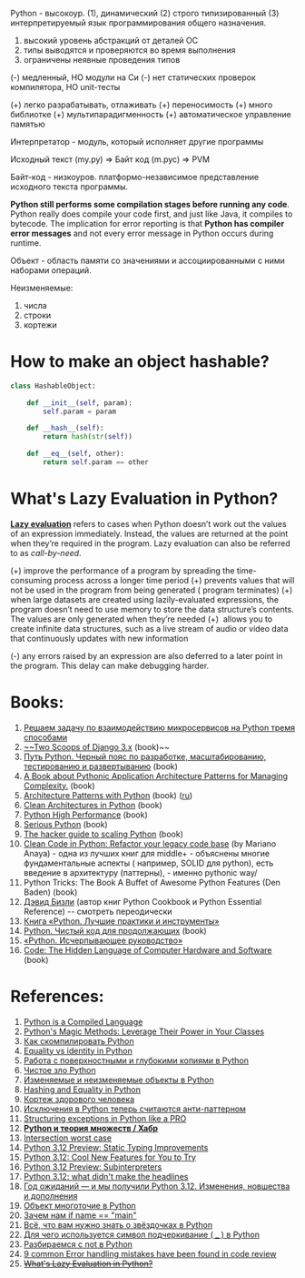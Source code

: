 Python - высокоур. (1), динамический (2) строго типизированный (3) интерпретируемый язык программирования общего назначения.
1. высокий уровень абстракций от деталей ОС
2. типы выводятся и проверяются во время выполнения
3. ограничены неявные проведения типов

(-) медленный, НО модули на Си
(-) нет статических проверок компилятора, НО unit-тесты

(+) легко разрабатывать, отлаживать
(+) переносимость
(+) много библиотке
(+) мультипарадигменность 
(+) автоматическое управление памятью

Интерпретатор - модуль, который исполняет другие программы

Исходный текст (my.py) => Байт код (m.pyc) => PVM 

Байт-код - низкоуров. платформо-независимое представление исходного текста программы.

**Python still performs some compilation stages before running any code**. Python really does compile your code first, and just like Java, it compiles to bytecode. The implication for error reporting is that **Python has compiler error messages** and not every error message in Python occurs during runtime.

Объект - область памяти со значениями и ассоциированными с ними наборами операций.

Неизменяемые:
1. числа
2. строки 
3. кортежи

# How to make an object hashable?

```Python
class HashableObject:  
  
    def __init__(self, param):  
        self.param = param  
  
    def __hash__(self):  
        return hash(str(self))
  
    def __eq__(self, other):  
        return self.param == other
```

# What's Lazy Evaluation in Python?

**[Lazy evaluation](https://en.wikipedia.org/wiki/Lazy_evaluation)** refers to cases when Python doesn’t work out the values of an expression immediately. Instead, the values are returned at the point when they’re required in the program. Lazy evaluation can also be referred to as _call-by-need_.

(+) improve the performance of a program by spreading the time-consuming process across a longer time period
(+) prevents values that will not be used in the program from being generated ( program terminates)
(+) when large datasets are created using lazily-evaluated expressions, the program doesn’t need to use memory to store the data structure’s contents. The values are only generated when they’re needed
(+)  allows you to create infinite data structures, such as a live stream of audio or video data that continuously updates with new information

(-) any errors raised by an expression are also deferred to a later point in the program. This delay can make debugging harder.



# Books:

1. [Решаем задачу по взаимодействию микросервисов на Python тремя способами](https://habr.com/ru/companies/selectel/articles/724278/)
2. [~~Two Scoops of Django 3.x](http://libgen.rs/book/index.php?md5=E0DACBC45EF304D4CF7A1834ADC0688E) (book)~~
3. [Путь Python. Черный пояс по разработке, масштабированию, тестированию и развертыванию](http://libgen.rs/book/index.php?md5=5A6DBBD2EE098B4C7814F83D1DB7E023) (book)
4. [A Book about Pythonic Application Architecture Patterns for Managing Complexity.](https://github.com/cosmicpython/book) (book)
5. [Architecture Patterns with Python](http://libgen.rs/book/index.php?md5=3C25B72C2A1F697493D2154568C2548A) (book) ([ru](https://habr.com/ru/company/piter/blog/588060/))
6. [Clean Architectures in Python](http://libgen.rs/book/index.php?md5=3F143E1E2FDA15BF076E00F9166C8923) (book)
7. [Python High Performance](http://libgen.rs/book/index.php?md5=38086B4AEAB05B123654486E9D26B013) (book)
8. [Serious Python](http://libgen.rs/book/index.php?md5=9CBE93B588D4CD54CD120C02A7945A9D) (book)
9. [The hacker guide to scaling Python](http://libgen.rs/book/index.php?md5=5F2AC324A3E9EFE5E823B717B5A87894) (book)
10. [Clean Code in Python: Refactor your legacy code base](http://libgen.rs/book/index.php?md5=3AA57D783700133B60D5CE69BC731066) (by Mariano Anaya) - одна из лучших книг для middle+ - объяснены многие фундаментальные аспекты ( например, SOLID для python), есть введение в архитектуру (паттерны), - именно pythonic way/
11. Python Tricks: The Book A Buffet of Awesome Python Features (Den Baden) (book)
12. [Дэвид Бизли](https://www.youtube.com/user/dabeazllc/videos) (автор книг Python Cookbook и Python Essential Reference) -- смотреть переодически
13. [Книга «Python. Лучшие практики и инструменты»](https://habr.com/ru/company/piter/blog/556786/)
14. [Python. Чистый код для продолжающих](http://libgen.rs/book/index.php?md5=E49284A956AA70798160D0E2C1ABA195) (book)
15. [«Python. Исчерпывающее руководство»](http://libgen.rs/book/index.php?md5=9FFD0F039915B302BB804168FB51D358)
16. [Code: The Hidden Language of Computer Hardware and Software](http://libgen.rs/book/index.php?md5=130395E5B96E02116CCEA941BCB42DDD) (book)

# References:

1. [Python is a Compiled Language](!https://eddieantonio.ca/blog/2023/10/25/python-is-a-compiled-language/)
2. [Python's Magic Methods: Leverage Their Power in Your Classes](https://realpython.com/python-magic-methods/#retrieving-attributes)
3. [Как скомпилировать Python](https://habr.com/ru/companies/exness/articles/542106/)
4. [Equality vs identity in Python](https://www.pythonmorsels.com/equality-vs-identity/)
5. [Работа с поверхностными и глубокими копиями в Python](https://habr.com/ru/companies/ruvds/articles/702486/)
6. [Чистое зло Python](https://habr.com/ru/companies/oleg-bunin/articles/485960/)
7. [Изменяемые и неизменяемые объекты в Python](https://habr.com/ru/companies/otus/articles/664302/)
8. [Hashing and Equality in Python](!https://eng.lyft.com/hashing-and-equality-in-python-2ea8c738fb9d)
9. [Кортеж здорового человека](https://habr.com/ru/articles/438162/)
10. [Исключения в Python теперь считаются анти-паттерном](https://habr.com/ru/companies/oleg-bunin/articles/445234/)
11. [Structuring exceptions in Python like a PRO](https://guicommits.com/how-to-structure-exception-in-python-like-a-pro/)
12. [**Python и теория множеств / Хабр**](https://habr.com/ru/post/516858/)
13. [Intersection worst case](https://www.notion.so/Python-cbacb905d0ea43f5b5bac1fadb228bc4?pvs=21)
14. [Python 3.12 Preview: Static Typing Improvements](https://realpython.com/python312-typing/)
15. [Python 3.12: Cool New Features for You to Try](https://realpython.com/python312-new-features/)
16. [Python 3.12 Preview: Subinterpreters](https://realpython.com/python312-subinterpreters/)
17. [Python 3.12: what didn't make the headlines](https://www.bitecode.dev/p/python-312-what-didnt-make-the-headlines)
18. [Год ожиданий — и мы получили Python 3.12. Изменения, новшества и дополнения](https://habr.com/ru/companies/selectel/articles/761914/)
19. [Объект многоточие в Python](https://habr.com/ru/companies/otus/articles/716174/)
20. [Зачем нам if name == "main"](https://teletype.in/@pythontalk/if_name_name)
21. [Всё, что вам нужно знать о звёздочках в Python](https://teletype.in/@pythontalk/python_asteriks)
22. [Для чего используется символ подчеркивание ( _ ) в Python](https://webdevblog.ru/dlya-chego-ispolzuetsya-simvol-podcherkivanie-_-v-python/)
23. [Разбираемся с not в Python](https://habr.com/ru/companies/otus/articles/542474/)
24. [9 common Error handling mistakes have been found in code review](https://iorilan.medium.com/9-common-error-handling-mistakes-have-been-found-in-code-review-ab935955283d)
25. ~~[What's Lazy Evaluation in Python?](https://realpython.com/python-lazy-evaluation/)~~